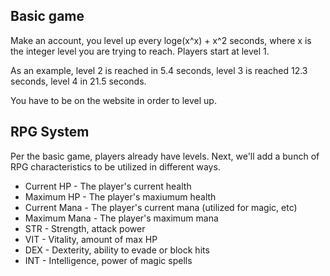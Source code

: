 ## Basic game

Make an account, you level up every loge(x^x) + x^2 seconds, where x is the integer level you are trying to reach.
Players start at level 1.

  As an example, level 2 is reached in 5.4 seconds, level 3 is reached 12.3 seconds, level 4 in 21.5 seconds.

You have to be on the website in order to level up.

## RPG System

Per the basic game, players already have levels. Next, we'll add a bunch of RPG characteristics to be utilized in different ways.

* Current HP - The player's current health
* Maximum HP - The player's maxiumum health
* Current Mana - The player's current mana (utilized for magic, etc)
* Maximum Mana - The player's maximum mana
* STR - Strength, attack power
* VIT - Vitality, amount of max HP
* DEX - Dexterity, ability to evade or block hits
* INT - Intelligence, power of magic spells